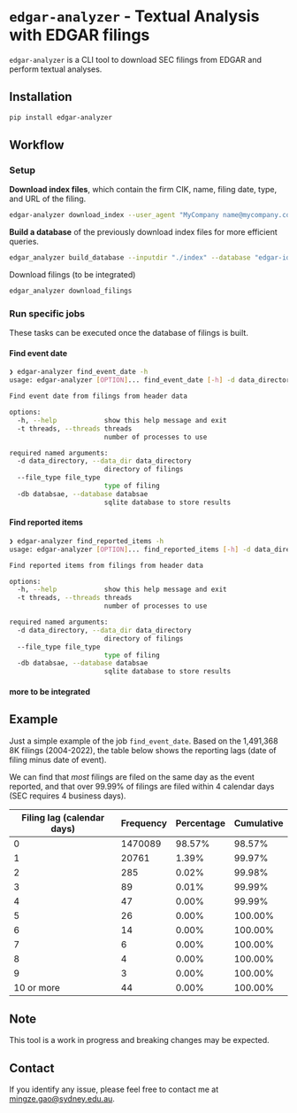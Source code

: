 # `edgar-analyzer` - Textual Analysis with EDGAR filings

`edgar-analyzer` is a CLI tool to download SEC filings from EDGAR and perform textual analyses.

## Installation

```bash
pip install edgar-analyzer
```

## Workflow

### Setup

**Download index files**, which contain the firm CIK, name, filing date, type, and URL of the filing.

```bash
edgar-analyzer download_index --user_agent "MyCompany name@mycompany.com" --output "./index"
```

**Build a database** of the previously download index files for more efficient queries.

```bash
edgar_analyzer build_database --inputdir "./index" --database "edgar-idx.sqlite3"
```

Download filings (to be integrated)

```bash
edgar_analyzer download_filings
```

### Run specific jobs

These tasks can be executed once the database of filings is built.

#### Find event date

```bash
❯ edgar-analyzer find_event_date -h
usage: edgar-analyzer [OPTION]... find_event_date [-h] -d data_directory --file_type file_type [-db databsae] [-t threads]

Find event date from filings from header data

options:
  -h, --help            show this help message and exit
  -t threads, --threads threads
                        number of processes to use

required named arguments:
  -d data_directory, --data_dir data_directory
                        directory of filings
  --file_type file_type
                        type of filing
  -db databsae, --database databsae
                        sqlite database to store results
```

#### Find reported items

```bash
❯ edgar-analyzer find_reported_items -h
usage: edgar-analyzer [OPTION]... find_reported_items [-h] -d data_directory --file_type file_type [-db databsae] [-t threads]

Find reported items from filings from header data

options:
  -h, --help            show this help message and exit
  -t threads, --threads threads
                        number of processes to use

required named arguments:
  -d data_directory, --data_dir data_directory
                        directory of filings
  --file_type file_type
                        type of filing
  -db databsae, --database databsae
                        sqlite database to store results
```

#### more to be integrated

## Example

Just a simple example of the job `find_event_date`. Based on the 1,491,368 8K filings (2004-2022), the table below shows the reporting lags (date of filing minus date of event). 

We can find that _most_ filings are filed on the same day as the event reported, and that over 99.99% of filings are filed within 4 calendar days (SEC requires 4 business days).

| Filing lag   (calendar days) | Frequency | Percentage | Cumulative |
| ---------------------------- | --------- | ---------- | ---------- |
| 0                            | 1470089   | 98.57%     | 98.57%     |
| 1                            | 20761     | 1.39%      | 99.97%     |
| 2                            | 285       | 0.02%      | 99.98%     |
| 3                            | 89        | 0.01%      | 99.99%     |
| 4                            | 47        | 0.00%      | 99.99%     |
| 5                            | 26        | 0.00%      | 100.00%    |
| 6                            | 14        | 0.00%      | 100.00%    |
| 7                            | 6         | 0.00%      | 100.00%    |
| 8                            | 4         | 0.00%      | 100.00%    |
| 9                            | 3         | 0.00%      | 100.00%    |
| 10 or more                   | 44        | 0.00%      | 100.00%    |

## Note

This tool is a work in progress and breaking changes may be expected.

## Contact

If you identify any issue, please feel free to contact me at [mingze.gao@sydney.edu.au](mailto:mingze.gao@sydney.edu.au).

